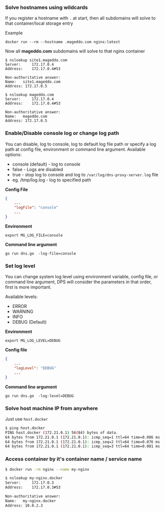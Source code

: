 ### Solve hostnames using wildcards

If you register a hostname with `.` at start, then all subdomains will solve to that container/local storage entry

Example

	docker run --rm --hostname .mageddo.com nginx:latest

Now all **mageddo.com** subdomains will solve to that nginx container

```
$ nslookup site1.mageddo.com
Server:		172.17.0.4
Address:	172.17.0.4#53

Non-authoritative answer:
Name:	site1.mageddo.com
Address: 172.17.0.5

$ nslookup mageddo.com
Server:		172.17.0.4
Address:	172.17.0.4#53

Non-authoritative answer:
Name:	mageddo.com
Address: 172.17.0.5

```

### Enable/Disable console log or change log path
You can disable, log to console, log to default log file path or specify a log path at config file, environment or command line argument. Available options:

* console (default) - log to console
* false - Logs are disabled
* true - stop log to console and log to `/var/log/dns-proxy-server.log` file
* <path> eg. /tmp/log.log - log to specified path

__Config File__
```json
{
	...
	"logFile": "console"
	...
}
```

__Environment__

	export MG_LOG_FILE=console

__Command line argument__

	go run dns.go  -log-file=console

### Set log level
You can change system log level using environment variable, config file, or command line argument, 
DPS will consider the parameters in that order, first is more important.
 
Available levels:

* ERROR
* WARNING
* INFO
* DEBUG (Default)

__Environment__

	export MG_LOG_LEVEL=DEBUG

__Config file__

```json
{
	...
	"logLevel": "DEBUG"
	...
}
```

__Command line argument__

	go run dns.go  -log-level=DEBUG


### Solve host machine IP from anywhere 

Just use `host.docker`

```bash
$ ping host.docker
PING host.docker (172.21.0.1) 56(84) bytes of data.
64 bytes from 172.21.0.1 (172.21.0.1): icmp_seq=1 ttl=64 time=0.086 ms
64 bytes from 172.21.0.1 (172.21.0.1): icmp_seq=2 ttl=64 time=0.076 ms
64 bytes from 172.21.0.1 (172.21.0.1): icmp_seq=3 ttl=64 time=0.081 ms
```

### Access container by it's container name / service name

```bash
$ docker run -rm nginx --name my-nginx
```

```bash
$ nslookup my-nginx.docker
Server:		172.17.0.3
Address:	172.17.0.3#53

Non-authoritative answer:
Name:	my-nginx.docker
Address: 10.0.2.3
```
